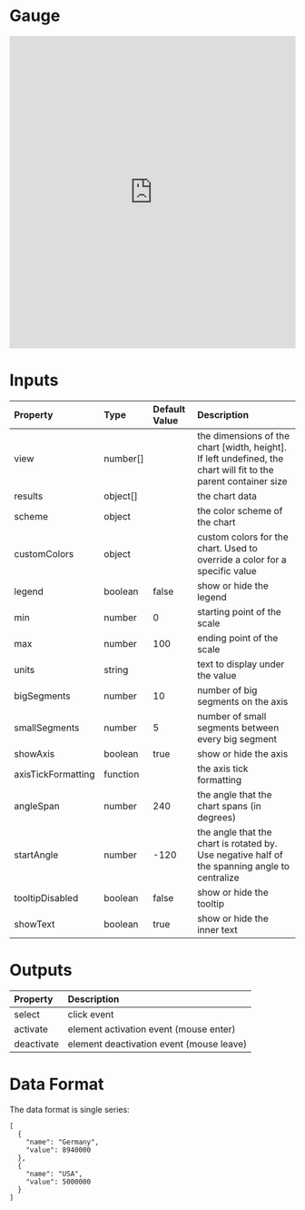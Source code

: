 # Gauge

<iframe width="100%" height="550" frameborder="0" src="https://embed.plnkr.co/MylIDCFIpzg1oH5tatDs?show=preview">
</iframe>

# Inputs

Property           | Type     | Default Value | Description
:----------------- | :------- | :------------ | :--------------------------------------------------------------------------------------------------------------
view               | number[] |               | the dimensions of the chart [width, height]. If left undefined, the chart will fit to the parent container size
results            | object[] |               | the chart data
scheme             | object   |               | the color scheme of the chart
customColors       | object   |               | custom colors for the chart. Used to override a color for a specific value
legend             | boolean  | false         | show or hide the legend
min                | number   | 0             | starting point of the scale
max                | number   | 100           | ending point of the scale
units              | string   |               | text to display under the value
bigSegments        | number   | 10            | number of big segments on the axis
smallSegments      | number   | 5             | number of small segments between every big segment
showAxis           | boolean  | true          | show or hide the axis
axisTickFormatting | function |               | the axis tick formatting
angleSpan          | number   | 240           | the angle that the chart spans (in degrees)
startAngle         | number   | -120          | the angle that the chart is rotated by. Use negative half of the spanning angle to centralize
tooltipDisabled    | boolean  | false         | show or hide the tooltip
showText           | boolean  | true          | show or hide the inner text

# Outputs

Property   | Description
:--------- | :---------------------------------------
select     | click event
activate   | element activation event (mouse enter)
deactivate | element deactivation event (mouse leave)

# Data Format

The data format is single series:

```
[
  {
    "name": "Germany",
    "value": 8940000
  },
  {
    "name": "USA",
    "value": 5000000
  }
]
```

